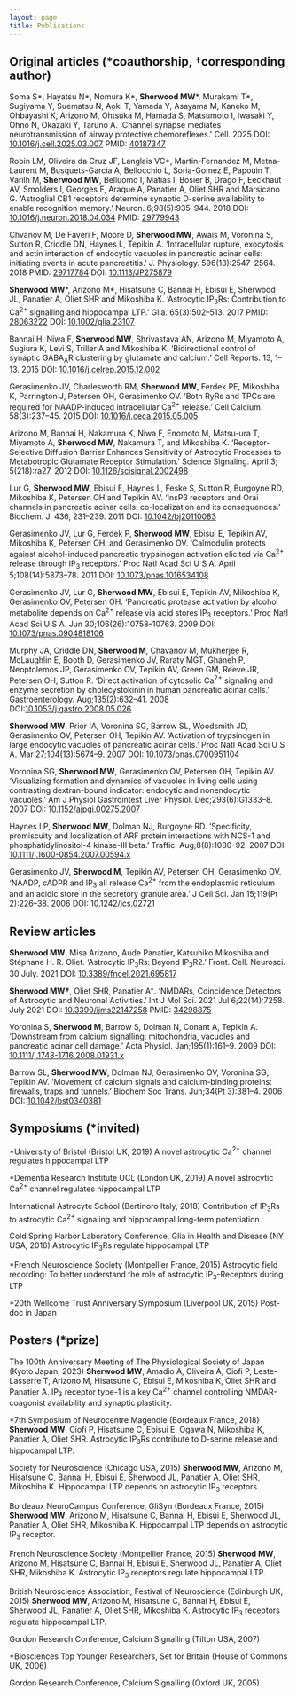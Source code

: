 ```yaml
---
layout: page
title: Publications
---
```


## Original articles (*coauthorship, †corresponding author)

Soma S*, Hayatsu N*, Nomura K*, **Sherwood MW***, Murakami T*, Sugiyama Y, Suematsu N, Aoki T, Yamada Y, Asayama M, Kaneko M, Ohbayashi K, Arizono M, Ohtsuka M, Hamada S, Matsumoto I, Iwasaki Y, Ohno N, Okazaki Y, Taruno A. 'Channel synapse mediates neurotransmission of airway protective chemoreflexes.' Cell. 2025
DOI: [10.1016/j.cell.2025.03.007](https://www.cell.com/cell/fulltext/S0092-8674(25)00280-6?_returnURL=https%3A%2F%2Flinkinghub.elsevier.com%2Fretrieve%2Fpii%2FS0092867425002806%3Fshowall%3Dtrue) PMID: [40187347](https://pubmed.ncbi.nlm.nih.gov/40187347/)

Robin LM, Oliveira da Cruz JF, Langlais VC*, Martin-Fernandez M, Metna-Laurent M, Busquets-Garcia A, Bellocchio L, Soria-Gomez E, Papouin T, Varilh M, **Sherwood MW**, Belluomo I, Matias I, Bosier B, Drago F, Eeckhaut AV, Smolders I, Georges F, Araque A, Panatier A, Oliet SHR and Marsicano G. ‘Astroglial CB1 receptors determine synaptic D-serine availability to enable recognition memory.’ Neuron. 6;98(5):935–944. 2018
DOI: [10.1016/j.neuron.2018.04.034](https://www.cell.com/neuron/fulltext/S0896-6273(18)30369-6?_returnURL=https%3A%2F%2Flinkinghub.elsevier.com%2Fretrieve%2Fpii%2FS0896627318303696%3Fshowall%3Dtrue) PMID: [29779943](https://pubmed.ncbi.nlm.nih.gov/29779943/)

Chvanov M, De Faveri F, Moore D, **Sherwood MW**, Awais M, Voronina S, Sutton R, Criddle DN, Haynes L, Tepikin A. ‘Intracellular rupture, exocytosis and actin interaction of endocytic vacuoles in pancreatic acinar cells: initiating events in acute pancreatitis.’ J. Physiology. 596(13):2547–2564. 2018 PMID: [29717784](https://pubmed.ncbi.nlm.nih.gov/29717784/) DOI: [10.1113/JP275879](https://physoc.onlinelibrary.wiley.com/doi/10.1113/JP275879)

**Sherwood MW***, Arizono M*, Hisatsune C, Bannai H, Ebisui E, Sherwood JL, Panatier A, Oliet SHR and Mikoshiba K. ‘Astrocytic IP<sub>3</sub>Rs: Contribution to Ca<sup>2+</sup> signalling and hippocampal LTP.’ Glia. 65(3):502–513. 2017 PMID: [28063222](https://pubmed.ncbi.nlm.nih.gov/28063222/) DOI: [10.1002/glia.23107](https://onlinelibrary.wiley.com/doi/10.1002/glia.23107)

Bannai H, Niwa F, **Sherwood MW**, Shrivastava AN, Arizono M, Miyamoto A, Sugiura K, Levi S, Triller A and Mikoshiba K. ‘Bidirectional control of synaptic GABA<sub>A</sub>R clustering by glutamate and calcium.’ Cell Reports. 13, 1–13. 2015 DOI: [10.1016/j.celrep.2015.12.002](https://doi.org/10.1016/j.celrep.2015.12.002)

Gerasimenko JV, Charlesworth RM, **Sherwood MW**, Ferdek PE, Mikoshiba K, Parrington J, Petersen OH, Gerasimenko OV. ‘Both RyRs and TPCs are required for NAADP-induced intracellular Ca<sup>2+</sup> release.’ Cell Calcium. 58(3):237–45. 2015 DOI: [10.1016/j.ceca.2015.05.005](https://doi.org/10.1016/j.ceca.2015.05.005)

Arizono M, Bannai H, Nakamura K, Niwa F, Enomoto M, Matsu-ura T, Miyamoto A, **Sherwood MW**, Nakamura T, and Mikoshiba K. ‘Receptor-Selective Diffusion Barrier Enhances Sensitivity of Astrocytic Processes to Metabotropic Glutamate Receptor Stimulation.’ Science Signaling. April 3; 5(218):ra27. 2012 DOI: [10.1126/scisignal.2002498](https://doi.org/10.1126/scisignal.2002498)

Lur G, **Sherwood MW**, Ebisui E, Haynes L, Feske S, Sutton R, Burgoyne RD, Mikoshiba K, Petersen OH and Tepikin AV. ‘InsP3 receptors and Orai channels in pancreatic acinar cells: co-localization and its consequences.’ Biochem. J. 436, 231–239. 2011 DOI: [10.1042/bj20110083](https://doi.org/10.1042/bj20110083)

Gerasimenko JV, Lur G, Ferdek P, **Sherwood MW**, Ebisui E, Tepikin AV, Mikoshiba K, Petersen OH, and Gerasimenko OV. ‘Calmodulin protects against alcohol-induced pancreatic trypsinogen activation elicited via Ca<sup>2+</sup> release through IP<sub>3</sub> receptors.’ Proc Natl Acad Sci U S A. April 5;108(14):5873–78. 2011 DOI: [10.1073/pnas.1016534108](https://doi.org/10.1073/pnas.1016534108)

Gerasimenko JV, Lur G, **Sherwood MW**, Ebisui E, Tepikin AV, Mikoshiba K, Gerasimenko OV, Petersen OH. ‘Pancreatic protease activation by alcohol metabolite depends on Ca<sup>2+</sup> release via acid stores IP<sub>3</sub> receptors.’ Proc Natl Acad Sci U S A. Jun 30;106(26):10758–10763. 2009 DOI: [10.1073/pnas.0904818106](https://doi.org/10.1073/pnas.0904818106)

Murphy JA, Criddle DN, **Sherwood M**, Chavanov M, Mukherjee R, McLaughlin E, Booth D, Gerasimenko JV, Raraty MGT, Ghaneh P, Neoptolemos JP, Gerasimenko OV, Tepikin AV, Green GM, Reeve JR, Petersen OH, Sutton R. ‘Direct activation of cytosolic Ca<sup>2+</sup> signaling and enzyme secretion by cholecystokinin in human pancreatic acinar cells.’ Gastroenterology. Aug;135(2):632–41. 2008 DOI:[10.1053/j.gastro.2008.05.026](https://doi.org/10.1053/j.gastro.2008.05.026)

**Sherwood MW**, Prior IA, Voronina SG, Barrow SL, Woodsmith JD, Gerasimenko OV, Petersen OH, Tepikin AV. ‘Activation of trypsinogen in large endocytic vacuoles of pancreatic acinar cells.’ Proc Natl Acad Sci U S A. Mar 27;104(13):5674–9. 2007 DOI: [10.1073/pnas.0700951104](https://doi.org/10.1073/pnas.0700951104)

Voronina SG, **Sherwood MW**, Gerasimenko OV, Petersen OH, Tepikin AV. ‘Visualizing formation and dynamics of vacuoles in living cells using contrasting dextran-bound indicator: endocytic and nonendocytic vacuoles.’ Am J Physiol Gastrointest Liver Physiol. Dec;293(6):G1333–8. 2007 DOI: [10.1152/ajpgi.00275.2007](https://doi.org/10.1152/ajpgi.00275.2007)

Haynes LP, **Sherwood MW**, Dolman NJ, Burgoyne RD. ‘Specificity, promiscuity and localization of ARF protein interactions with NCS-1 and phosphatidylinositol-4 kinase-III beta.’ Traffic. Aug;8(8):1080–92. 2007 DOI: [10.1111/j.1600-0854.2007.00594.x](https://doi.org/10.1111/j.1600-0854.2007.00594.x)

Gerasimenko JV, **Sherwood M**, Tepikin AV, Petersen OH, Gerasimenko OV. ‘NAADP, cADPR and IP<sub>3</sub> all release Ca<sup>2+</sup> from the endoplasmic reticulum and an acidic store in the secretory granule area.’ J Cell Sci. Jan 15;119(Pt 2):226–38. 2006 DOI: [10.1242/jcs.02721](https://doi.org/10.1242/jcs.02721)


## Review articles

**Sherwood MW**, Misa Arizono, Aude Panatier, Katsuhiko Mikoshiba and Stéphane H. R. Oliet. ‘Astrocytic IP<sub>3</sub>Rs: Beyond IP<sub>3</sub>R2.’ Front. Cell. Neurosci. 30 July. 2021 DOI: [10.3389/fncel.2021.695817](https://doi.org/10.3389/fncel.2021.695817)

**Sherwood MW†**, Oliet SHR, Panatier A†. ‘NMDARs, Coincidence Detectors of Astrocytic and Neuronal Activities.’ Int J Mol Sci. 2021 Jul 6;22(14):7258. July 2021 DOI: [10.3390/ijms22147258](https://doi.org/10.3390/ijms22147258) PMID: [34298875](https://pubmed.ncbi.nlm.nih.gov/34298875/)

Voronina S, **Sherwood M**, Barrow S, Dolman N, Conant A, Tepikin A. ‘Downstream from calcium signalling: mitochondria, vacuoles and pancreatic acinar cell damage.’ Acta Physiol. Jan;195(1):161–9. 2009 DOI: [10.1111/j.1748-1716.2008.01931.x](https://doi.org/10.1111/j.1748-1716.2008.01931.x)

Barrow SL, **Sherwood MW**, Dolman NJ, Gerasimenko OV, Voronina SG, Tepikin AV. ‘Movement of calcium signals and calcium-binding proteins: firewalls, traps and tunnels.’ Biochem Soc Trans. Jun;34(Pt 3):381–4. 2006 DOI: [10.1042/bst0340381](https://doi.org/10.1042/bst0340381)


## Symposiums (*invited)

*University of Bristol (Bristol UK, 2019) A novel astrocytic Ca<sup>2+</sup> channel regulates hippocampal LTP

*Dementia Research Institute UCL (London UK, 2019) A novel astrocytic Ca<sup>2+</sup> channel regulates hippocampal LTP

International Astrocyte School (Bertinoro Italy, 2018) Contribution of IP<sub>3</sub>Rs to astrocytic Ca<sup>2+</sup> signaling and hippocampal long-term potentiation

Cold Spring Harbor Laboratory Conference, Glia in Health and Disease (NY USA, 2016) Astrocytic IP<sub>3</sub>Rs regulate hippocampal LTP

*French Neuroscience Society (Montpellier France, 2015) Astrocytic field recording: To better understand the role of astrocytic IP<sub>3</sub>-Receptors during LTP

*20th Wellcome Trust Anniversary Symposium (Liverpool UK, 2015) Post-doc in Japan


## Posters (*prize)

The 100th Anniversary Meeting of The Physiological Society of Japan (Kyoto Japan, 2023) **Sherwood MW**, Amadio A, Oliveira A, Ciofi P, Leste-Lasserre T, Arizono M, Hisatsune C, Ebisui E, Mikoshiba K, Oliet SHR and Panatier A. IP<sub>3</sub> receptor type-1 is a key Ca<sup>2+</sup> channel controlling NMDAR-coagonist availability and synaptic plasticity.

*7th Symposium of Neurocentre Magendie (Bordeaux France, 2018) **Sherwood MW**, Ciofi P, Hisatsune C, Ebisui E, Ogawa N, Mikoshiba K, Panatier A, Oliet SHR. Astrocytic IP<sub>3</sub>Rs contribute to D-serine release and hippocampal LTP.

Society for Neuroscience (Chicago USA, 2015) **Sherwood MW**, Arizono M, Hisatsune C, Bannai H, Ebisui E, Sherwood JL, Panatier A, Oliet SHR, Mikoshiba K. Hippocampal LTP depends on astrocytic IP<sub>3</sub> receptors.

Bordeaux NeuroCampus Conference, GliSyn (Bordeaux France, 2015) **Sherwood MW**, Arizono M, Hisatsune C, Bannai H, Ebisui E, Sherwood JL, Panatier A, Oliet SHR, Mikoshiba K. Hippocampal LTP depends on astrocytic IP<sub>3</sub> receptor.

French Neuroscience Society (Montpellier France, 2015) **Sherwood MW**, Arizono M, Hisatsune C, Bannai H, Ebisui E, Sherwood JL, Panatier A, Oliet SHR, Mikoshiba K. Astrocytic IP<sub>3</sub> receptors regulate hippocampal LTP.

British Neuroscience Association, Festival of Neuroscience (Edinburgh UK, 2015) **Sherwood MW**, Arizono M, Hisatsune C, Bannai H, Ebisui E, Sherwood JL, Panatier A, Oliet SHR, Mikoshiba K. Astrocytic IP<sub>3</sub> receptors regulate hippocampal LTP.

Gordon Research Conference, Calcium Signalling (Tilton USA, 2007)

*Biosciences Top Younger Researchers, Set for Britain (House of Commons UK, 2006)

Gordon Research Conference, Calcium Signalling (Oxford UK, 2005)
